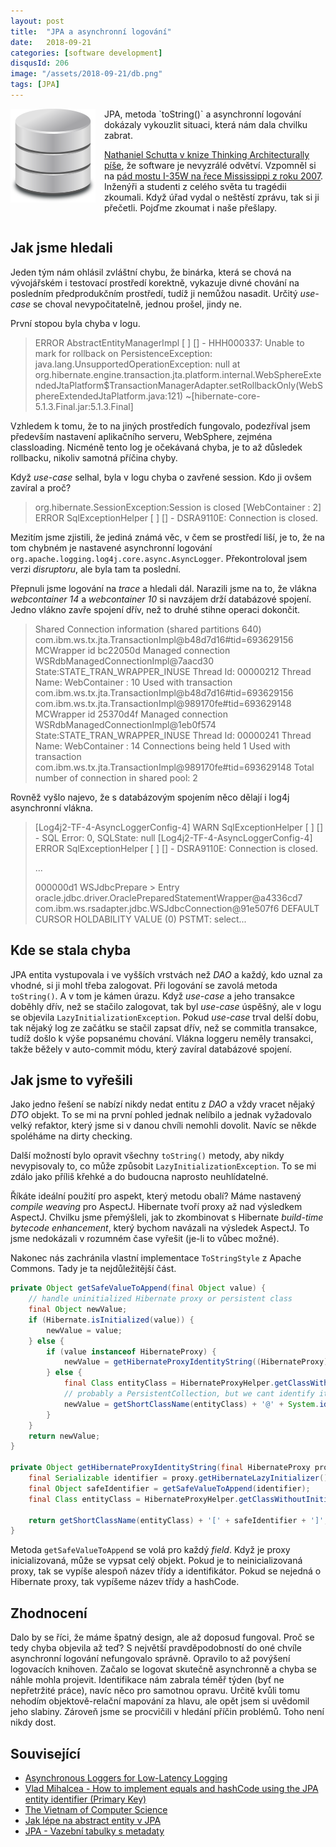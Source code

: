 ```yaml
---
layout: post
title:  "JPA a asynchronní logování"
date:   2018-09-21
categories: [software development]
disqusId: 206
image: "/assets/2018-09-21/db.png"
tags: [JPA]
---
```


<div style="float: left; margin: 0 1em 1em 0; text-align: center;"><img src="/assets/2018-09-21/db.png" /></div> JPA, metoda `toString()` a asynchronní logování dokázaly vykouzlit situaci, která nám dala chvilku zabrat.

[Nathaniel Schutta v knize Thinking Architecturally píše](https://www.goodreads.com/review/show/2430023537?book_show_action=false&from_review_page=1), že software je nevyzrálé odvětví. Vzpomněl si na [pád mostu I-35W na řece Mississippi z roku 2007](https://en.wikipedia.org/wiki/I-35W_Mississippi_River_bridge). Inženýři a studenti z celého světa tu tragédii zkoumali. Když úřad vydal o neštěstí zprávu, tak si ji přečetli. Pojďme zkoumat i naše přešlapy.

<div style="clear:both"></div>
<!--more-->

## Jak jsme hledali

Jeden tým nám ohlásil zvláštní chybu, že binárka, která se chová na vývojářském i testovací prostředí korektně, vykazuje divné chování na posledním předprodukčním prostředí, tudíž ji nemůžou nasadit. Určitý *use-case* se choval nevypočitatelně, jednou prošel, jindy ne.

První stopou byla chyba v logu.

> ERROR AbstractEntityManagerImpl [ ] [] - HHH000337: Unable to mark for rollback on PersistenceException:
  java.lang.UnsupportedOperationException: null
  at org.hibernate.engine.transaction.jta.platform.internal.WebSphereExtendedJtaPlatform$TransactionManagerAdapter.setRollbackOnly(WebSphereExtendedJtaPlatform.java:121) ~[hibernate-core-5.1.3.Final.jar:5.1.3.Final]

Vzhledem k tomu, že to na jiných prostředích fungovalo, podezříval jsem především nastavení aplikačního serveru, WebSphere, zejména classloading. Nicméně tento log je očekávaná chyba, je to až důsledek rollbacku, nikoliv samotná příčina chyby.

Když *use-case* selhal, byla v logu chyba o zavřené session. Kdo ji ovšem zavíral a proč?

> org.hibernate.SessionException:Session is closed
>  [WebContainer : 2] ERROR SqlExceptionHelper [ ] [] - DSRA9110E: Connection is closed.

Mezitím jsme zjistili, že jediná známá věc, v čem se prostředí liší, je to, že na tom chybném je nastavené asynchronní logování `org.apache.logging.log4j.core.async.AsyncLogger`. Překontroloval jsem verzi *disruptoru*, ale byla tam ta poslední.

Přepnuli jsme logování na *trace* a hledali dál. Narazili jsme na to, že vlákna *webcontainer 14* a *webcontainer 10* si navzájem drží databázové spojení. Jedno vlákno zavře spojení dřív, než to druhé stihne operaci dokončit.

> Shared Connection information (shared partitions 640)
      com.ibm.ws.tx.jta.TransactionImpl@b48d7d16#tid=693629156  MCWrapper id bc22050d  Managed connection WSRdbManagedConnectionImpl@7aacd30  State:STATE_TRAN_WRAPPER_INUSE Thread Id: 00000212 Thread Name: WebContainer : 10 Used with transaction com.ibm.ws.tx.jta.TransactionImpl@b48d7d16#tid=693629156
      com.ibm.ws.tx.jta.TransactionImpl@989170fe#tid=693629148  MCWrapper id 25370d4f  Managed connection WSRdbManagedConnectionImpl@1eb0f574  State:STATE_TRAN_WRAPPER_INUSE Thread Id: 00000241 Thread Name: WebContainer : 14 Connections being held 1 Used with transaction com.ibm.ws.tx.jta.TransactionImpl@989170fe#tid=693629148
    Total number of connection in shared pool: 2

Rovněž vyšlo najevo, že s databázovým spojením něco dělají i log4j asynchronní vlákna.

> [Log4j2-TF-4-AsyncLoggerConfig-4] WARN  SqlExceptionHelper [ ] [] - SQL Error: 0, SQLState: null
> [Log4j2-TF-4-AsyncLoggerConfig-4] ERROR SqlExceptionHelper [ ] [] - DSRA9110E: Connection is closed.
>
> ...
>
> 000000d1 WSJdbcPrepare >  <init> Entry
                                   oracle.jdbc.driver.OraclePreparedStatementWrapper@a4336cd7
                                   com.ibm.ws.rsadapter.jdbc.WSJdbcConnection@91e507f6
                                   DEFAULT CURSOR HOLDABILITY VALUE (0)
                                   PSTMT: select...

## Kde se stala chyba

JPA entita vystupovala i ve vyšších vrstvách než *DAO* a každý, kdo uznal za vhodné, si ji mohl třeba zalogovat. Při logování se zavolá metoda `toString()`. A v tom je kámen úrazu. Když *use-case* a jeho transakce doběhly dřív, než se stačilo zalogovat, tak byl *use-case* úspěšný, ale v logu se objevila `LazyInitializationException`. Pokud *use-case* trval delší dobu, tak nějaký log ze začátku se stačil zapsat dřív, než se commitla transakce, tudíž došlo k výše popsanému chování. Vlákna loggeru neměly transakci, takže běžely v auto-commit módu, který zavíral databázové spojení.

## Jak jsme to vyřešili

Jako jedno řešení se nabízí nikdy nedat entitu z *DAO* a vždy vracet nějaký *DTO* objekt. To se mi na první pohled jednak nelíbilo a jednak vyžadovalo velký refaktor, který jsme si v danou chvíli nemohli dovolit. Navíc se někde spoléháme na dirty checking.

Další možností bylo opravit všechny `toString()` metody, aby nikdy nevypisovaly to, co může způsobit `LazyInitializationException`. To se mi zdálo jako příliš křehké a do budoucna naprosto neuhlídatelné.

Říkáte ideální použití pro aspekt, který metodu obalí? Máme nastavený *compile weaving* pro AspectJ. Hibernate tvoří proxy až nad výsledkem AspectJ. Chvilku jsme přemýšleli, jak to zkombinovat s Hibernate *build-time bytecode enhancement*, který bychom navázali na výsledek AspectJ. To jsme nedokázali v rozumném čase vyřešit (je-li to vůbec možné).

Nakonec nás zachránila vlastní implementace `ToStringStyle` z Apache Commons. Tady je ta nejdůležitější část.

```java
private Object getSafeValueToAppend(final Object value) {
    // handle uninitialized Hibernate proxy or persistent class
    final Object newValue;
    if (Hibernate.isInitialized(value)) {
        newValue = value;
    } else {
        if (value instanceof HibernateProxy) {
            newValue = getHibernateProxyIdentityString((HibernateProxy) value);
        } else {
            final Class entityClass = HibernateProxyHelper.getClassWithoutInitializingProxy(value);
            // probably a PersistentCollection, but we cant identify it anyway, so let's use the identity hash code
            newValue = getShortClassName(entityClass) + '@' + System.identityHashCode(value);
        }
    }
    return newValue;
}

private Object getHibernateProxyIdentityString(final HibernateProxy proxy) {
    final Serializable identifier = proxy.getHibernateLazyInitializer().getIdentifier();
    final Object safeIdentifier = getSafeValueToAppend(identifier);
    final Class entityClass = HibernateProxyHelper.getClassWithoutInitializingProxy(proxy);

    return getShortClassName(entityClass) + '[' + safeIdentifier + ']';
}
```

Metoda `getSafeValueToAppend` se volá pro každý *field*. Když je proxy inicializovaná, může se vypsat celý objekt. Pokud je to neinicializovaná proxy, tak se vypíše alespoň název třídy a identifikátor. Pokud se nejedná o Hibernate proxy, tak vypíšeme název třídy a hashCode.

## Zhodnocení

Dalo by se říci, že máme špatný design, ale až doposud fungoval. Proč se tedy chyba objevila až teď? S největší pravděpodobností do oné chvíle asynchronní logování nefungovalo správně. Opravilo to až povýšení logovacích knihoven. Začalo se logovat skutečně asynchronně a chyba se náhle mohla projevit. Identifikace nám zabrala téměř týden (byť ne nepřetržité práce), navíc něco pro samotnou opravu. Určitě kvůli tomu nehodím objektově-relační mapování za hlavu, ale opět jsem si uvědomil jeho slabiny. Zároveň jsme se procvičili v hledání příčin problémů. Toho není nikdy dost.

## Související

* [Asynchronous Loggers for Low-Latency Logging](https://logging.apache.org/log4j/2.x/manual/async.html)
* [Vlad Mihalcea - How to implement equals and hashCode using the JPA entity identifier (Primary Key)](https://vladmihalcea.com/how-to-implement-equals-and-hashcode-using-the-jpa-entity-identifier/)
* [The Vietnam of Computer Science](http://blogs.tedneward.com/post/the-vietnam-of-computer-science/)
* [Jak lépe na abstract entity v JPA](/item/137)
* [JPA - Vazební tabulky s metadaty](https://blog.zvestov.cz/software%20development/2015/04/15/jpa-vazebni-tabulky-s-metadaty)
